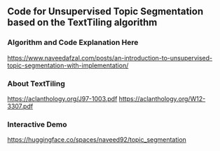 ## Code for Unsupervised Topic Segmentation based on the TextTiling algorithm

### Algorithm and Code Explanation Here
https://www.naveedafzal.com/posts/an-introduction-to-unsupervised-topic-segmentation-with-implementation/

### About TextTiling
https://aclanthology.org/J97-1003.pdf
https://aclanthology.org/W12-3307.pdf

### Interactive Demo
https://huggingface.co/spaces/naveed92/topic_segmentation

